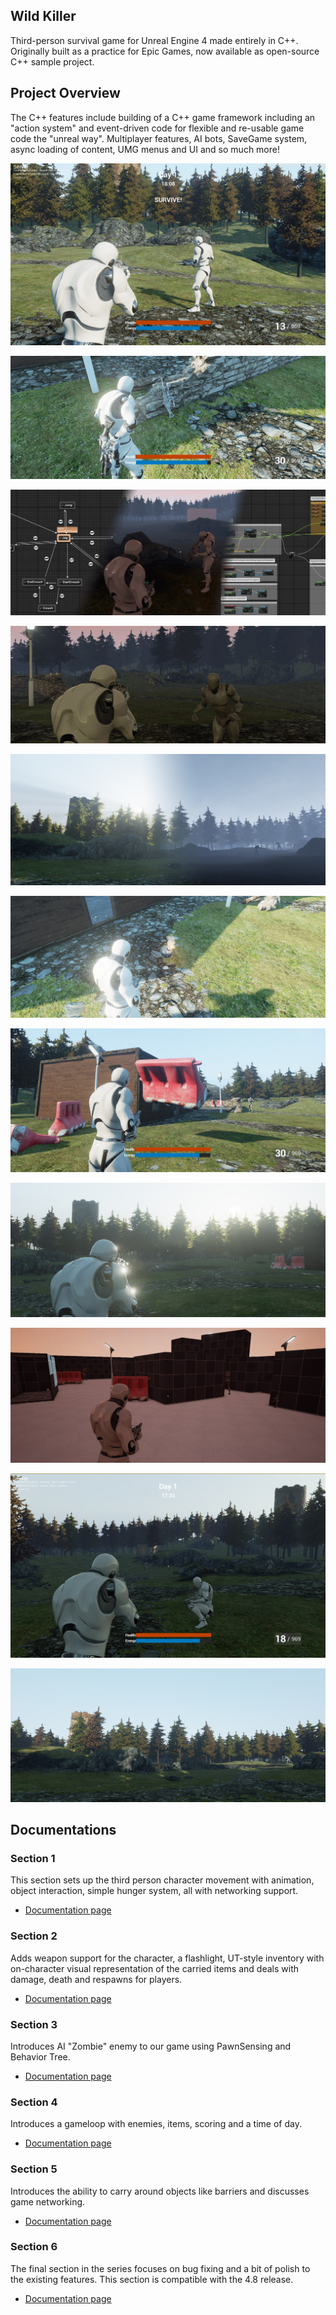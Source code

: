Wild Killer
-------------------------

Third-person survival game for Unreal Engine 4 made entirely in C++. Originally built as a practice for Epic Games, now available as open-source C++ sample project.

## Project Overview

The C++ features include building of a C++ game framework including an "action system" and event-driven code for flexible and re-usable game code the "unreal way". Multiplayer features, AI bots, SaveGame system, async loading of content, UMG menus and UI and so much more!

![Figure 0](Figures/0.jpg)

![Figure 1](Figures/1.jpg)

![Figure 2](Figures/2.jpg)

![Figure 3](Figures/3.jpg)

![Figure 4](Figures/4.jpg)

![Figure 5](Figures/5.jpg)

![Figure 6](Figures/6.jpg)

![Figure 7](Figures/7.jpg)

![Figure 8](Figures/8.jpg)

![Figure 9](Figures/9.jpg)

![Figure 10](Figures/10.jpg)

## Documentations

### Section 1

This section sets up the third person character movement with animation, object interaction, simple hunger system, all with networking support.

- [Documentation page](https://www.moichia.com/survival-sample-game-for-ue4/section-one/)

### Section 2

Adds weapon support for the character, a flashlight, UT-style inventory with on-character visual representation of the carried items and deals with damage, death and respawns for players.

- [Documentation page](https://www.moichia.com/survival-sample-game-for-ue4/section-two/)

### Section 3
Introduces AI "Zombie" enemy to our game using PawnSensing and Behavior Tree.

- [Documentation page](https://www.moichia.com/survival-sample-game-for-ue4/section-three/)

### Section 4
Introduces a gameloop with enemies, items, scoring and a time of day.

- [Documentation page](https://moichia.github.io/old-ue4-wiki/pages/survival-sample-game-section-4.html)

### Section 5

Introduces the ability to carry around objects like barriers and discusses game networking.

- [Documentation page](https://moichia.github.io/old-ue4-wiki/pages/survival-sample-game-section-5.html)

### Section 6

The final section in the series focuses on bug fixing and a bit of polish to the existing features. This section is compatible with the 4.8 release.

- [Documentation page](https://moichia.github.io/old-ue4-wiki/pages/survival-sample-game-section-6.html)
